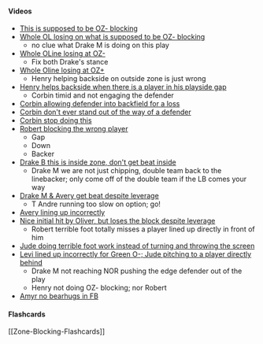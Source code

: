 #### Videos
- [This is supposed to be OZ- blocking](https://youtu.be/H_geWmU6Ofc?t=700)
- [Whole OL losing on what is supposed to be OZ- blocking](https://youtu.be/V0QJRfC329s?t=1022)
	- no clue what Drake M is doing on this play
- [Whole OLine losing at OZ-](https://youtu.be/V0QJRfC329s?t=1071)
	- Fix both Drake's stance
- [Whole Oline losing at OZ+](https://youtu.be/V0QJRfC329s?t=1154)
	- Henry helping backside on outside zone is just wrong
- [Henry helps backside when there is a player in his playside gap](https://youtu.be/V0QJRfC329s?t=1211)
	- Corbin timid and not engaging the defender
- [Corbin allowing defender into backfield for a loss](https://youtu.be/V0QJRfC329s?t=875)
- [Corbin don't ever stand out of the way of a defender](https://youtu.be/V0QJRfC329s?t=1373)
- [Corbin stop doing this](https://youtu.be/V0QJRfC329s?t=1506)
- [Robert blocking the wrong player](https://youtu.be/V0QJRfC329s?t=923)
	- Gap
	- Down
	- Backer
- [Drake B this is inside zone, don't get beat inside](https://youtu.be/H_geWmU6Ofc?t=534)
	- Drake M we are not just chipping, double team back to the linebacker; only come off of the double team if the LB comes your way
- [Drake M & Avery get beat despite leverage](https://youtu.be/V0QJRfC329s?t=980)
	- T Andre running too slow on option; go!
- [Avery lining up incorrectly](https://youtu.be/V0QJRfC329s?t=1071)
- [Nice initial hit by Oliver, but loses the block despite leverage](https://youtu.be/V0QJRfC329s?t=1252)
	- Robert terrible foot totally misses a player lined up directly in front of him
- [Jude doing terrible foot work instead of turning and throwing the screen](https://youtu.be/V0QJRfC329s?t=1317)
- [Levi lined up incorrectly for Green O-; Jude pitching to a player directly behind](https://youtu.be/V0QJRfC329s?t=1462)
	- Drake M not reaching NOR pushing the edge defender out of the play
	- Henry not doing OZ- blocking; nor Robert
- [Amyr no bearhugs in FB](https://youtu.be/H_geWmU6Ofc?t=597)


#### Flashcards
[[Zone-Blocking-Flashcards]]